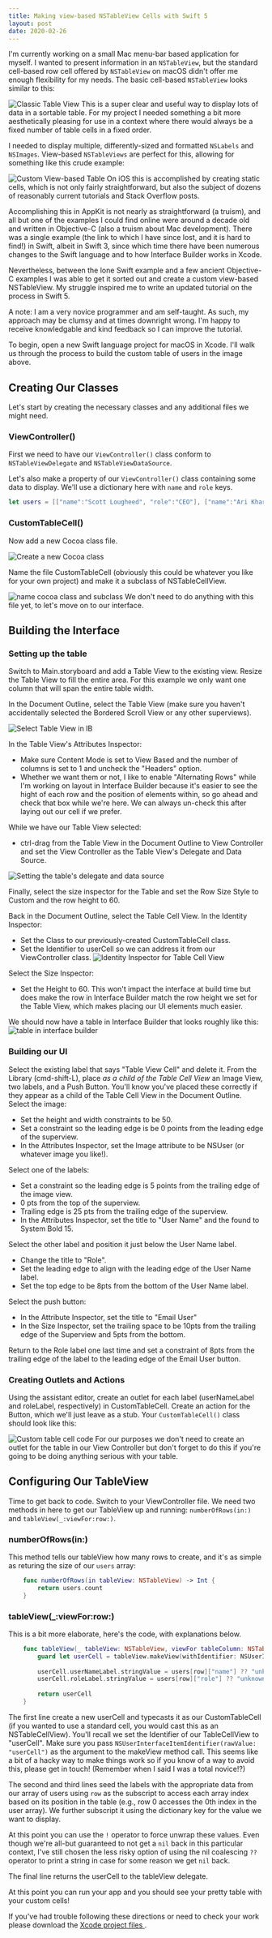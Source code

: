 ```yaml
---
title: Making view-based NSTableView Cells with Swift 5 
layout: post
date: 2020-02-26
---
```



I'm currently working on a small Mac menu-bar based application for myself. I wanted to present information in an `NSTableView`, but the standard cell-based row cell offered by `NSTableView` on macOS didn't offer me enough flexibility for my needs. The basic cell-based `NSTableView` looks similar to this:

![Classic Table View](/img/classic-table.png)
This is a super clear and useful way to display lots of data in a sortable table. For my project I needed something a bit more aesthetically pleasing for use in a context where there would always be a fixed number of table cells in a fixed order. 

I needed to display multiple, differently-sized and formatted `NSLabels` and `NSImages`. View-based `NSTableViews` are perfect for this, allowing for something like this crude example:

![Custom View-based Table](/img/view-based-table.png)
On iOS this is accomplished by creating static cells, which is not only fairly straightforward, but also the subject of dozens of reasonably current tutorials and Stack Overflow posts. 

Accomplishing this in AppKit is not nearly as straightforward (a truism), and all but one of the examples I could find online were around a decade old and written in Objective-C (also a truism about Mac development). There was a single example (the link to which I have since lost, and it is hard to find!) in Swift, albeit in Swift 3, since which time there have been numerous changes to the Swift language and to how Interface Builder works in Xcode.

Nevertheless, between the lone Swift example and a few ancient Objective-C examples I was able to get it sorted out and create a custom view-based NSTableView. My struggle inspired me to write an updated tutorial on the process in Swift 5. 

A note: I am a very novice programmer and am self-taught. As such, my approach may be clumsy and at times downright wrong. I'm happy to receive knowledgable and kind feedback so I can improve the tutorial. 

To begin, open a new Swift language project for macOS in Xcode. I'll walk us through the process to build the custom table of users in the image above. 

## Creating Our Classes
Let's start by creating the necessary classes and any additional files we might need. 
### ViewController()
First we need to have our `ViewController()` class conform to `NSTableViewDelegate` and `NSTableViewDataSource`.

Let's also make a property of our `ViewController()` class containing some data to display. We'll use a dictionary here with `name` and `role` keys. 

```swift
let users = [["name":"Scott Lougheed", "role":"CEO"], ["name":"Ari Khari", "role":"President"], ["name":"Tandi Lori", "role":"Leader"]]
```

### CustomTableCell()
Now add a new Cocoa class file.

![Create a new Cocoa class](/img/new-cocoa-class.png)

Name the file CustomTableCell (obviously this could be whatever you like for your own project) and make it a subclass of NSTableCellView. 

![name cocoa class and subclass](/img/name-new-cocoa-class.png)
We don't need to do anything with this file yet, to let's move on to our interface. 

## Building the Interface
### Setting up the table
Switch to Main.storyboard and add a Table View to the existing view. Resize the Table View to fill the entire area. For this example we only want one column that will span the entire table width. 

In the Document Outline, select the Table View (make sure you haven't accidentally selected the Bordered Scroll View or any other superviews).

![Select Table View in IB](/img/select-tableview.png)

In the Table View's Attributes Inspector:
- Make sure Content Mode is set to View Based and the number of columns is set to 1 and uncheck the "Headers" option.
- Whether we want them or not, I like to enable "Alternating Rows" while I'm working on layout in Interface Builder because it's easier to see the hight of each row and the position of elements within, so go ahead and check that box while we're here. We can always un-check this after laying out our cell if we prefer. 

While we have our Table View selected: 
- ctrl-drag from the Table View in the Document Outline to View Controller and set the View Controller as the Table View's Delegate and Data Source.

![Setting the table's delegate and data source](/img/delegate-and-data-source.png)

Finally, select the size inspector for the Table and set the Row Size Style to Custom and the row height to 60. 

Back in the Document Outline, select the Table Cell View. In the Identity Inspector:
- Set the Class to our previously-created CustomTableCell class. 
- Set the Identifier to userCell so we can address it from our ViewController class.
![Identity Inspector for Table Cell View](/img/table-cell-identity.png)

Select the Size Inspector:
- Set the Height to 60. This won't impact the interface at build time but does make the row in Interface Builder match the row height we set for the Table View, which makes placing our UI elements much easier. 

We should now have a table in Interface Builder that looks roughly like this:
![table in interface builder](/img/ib-table.png)

### Building our UI
Select the existing label that says "Table View Cell" and delete it. 
From the Library (cmd-shift-L), place *as a child of the Table Cell View* an Image View, two labels, and a Push Button. You'll know you've placed these correctly if they appear as a child of the Table Cell View in the Document Outline. 
Select the image:
- Set the height and width constraints to be 50. 
- Set a constraint so the leading edge is be 0 points from the leading edge of the superview. 
- In the Attributes Inspector, set the Image attribute to be NSUser (or whatever image you like!).

Select one of the labels:
- Set a constraint so the leading edge is 5 points from the trailing edge of the image view. 
- 0 pts from the top of the superview.
- Trailing edge is 25 pts from the trailing edge of the superview. 
- In the Attributes Inspector, set the title to "User Name" and the found to System Bold 15.

Select the other label and position it just below the User Name label. 
- Change the title to "Role".
- Set the leading edge to align with the leading edge of the User Name label. 
- Set the top edge to be 8pts from the bottom of the User Name label. 

Select the push button:
- In the Attribute Inspector, set the title to "Email User"
- In the Size Inspector, set the trailing space to be 10pts from the trailing edge of the Superview and 5pts from the bottom. 

Return to the Role label one last time and set a constraint of 8pts from the trailing edge of the label to the leading edge of the Email User button. 

### Creating Outlets and Actions  
Using the assistant editor, create an outlet for each label (userNameLabel and roleLabel, respectively) in CustomTableCell.  Create an action for the Button, which we'll just leave as a stub. Your `CustomTableCell()` class should look like this:

![Custom table cell code](/img/custom-cell-code.png)
For our purposes we don't need to create an outlet for the table in our View Controller but don't forget to do this if you're going to be doing anything serious with your table. 

## Configuring Our TableView
Time to get back to code. Switch to your ViewController file. We need two methods in here to get our TableView up and running: `numberOfRows(in:)` and `tableView(_:viewFor:row:)`.

### numberOfRows(in:)
This method tells our tableView how many rows to create, and it's as simple as returing the size of our `users` array:
```swift
    func numberOfRows(in tableView: NSTableView) -> Int {
        return users.count
    }
```


### tableView(_:viewFor:row:)

This is a bit more elaborate, here's the code, with explanations below. 

```swift
    func tableView(_ tableView: NSTableView, viewFor tableColumn: NSTableColumn?, row: Int) -> NSView? {
        guard let userCell = tableView.makeView(withIdentifier: NSUserInterfaceItemIdentifier(rawValue: "userCell"), owner: self) as? CustomTableCell else { return nil }
        
        userCell.userNameLabel.stringValue = users[row]["name"] ?? "unknown user"
        userCell.roleLabel.stringValue = users[row]["role"] ?? "unknown role"
        
        return userCell
    }
```

The first line create a new userCell and typecasts it as our CustomTableCell (if you wanted to use a standard cell, you would cast this as an NSTableCellView). You'll recall we set the Identifier of our TableCellView to "userCell". Make sure you pass `NSUserInterfaceItemIdentifier(rawValue: "userCell")` as the argument to the makeView method call. This seems like a bit of a hacky way to make things work so if you know of a way to avoid this, please get in touch! (Remember when I said I was a total novice!?)

The second and third lines seed the labels with the appropriate data from our array of users using `row` as the subscript to access each array index based on its position in the table (e.g., row 0 accesses the 0th index in the user array). We further subscript it using the dictionary key for the value we want to display. 

At this point you can use the `!` operator to force unwrap these values. Even though we're all-but guaranteed to not get a `nil` back in this particular context, I've still chosen the less risky option of using the nil coalescing `??` operator to print a string in case for some reason we get `nil` back. 

The final line returns the userCell to the tableView delegate. 

At this point you can run your app and you should see your pretty table with your custom cells! 

If you've had trouble following these directions or need to check your work please download the <a href="/files/view-based-table.zip">Xcode project files </a>. 